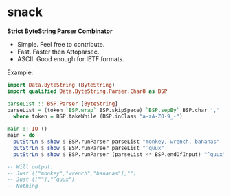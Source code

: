 # snack

**Strict ByteString Parser Combinator**

- Simple. Feel free to contribute.
- Fast. Faster then Attoparsec.
- ASCII. Good enough for IETF formats.

Example:

```haskell
import Data.ByteString (ByteString)
import qualified Data.ByteString.Parser.Char8 as BSP

parseList :: BSP.Parser [ByteString]
parseList = (token `BSP.wrap` BSP.skipSpace) `BSP.sepBy` BSP.char ','
  where token = BSP.takeWhile (BSP.inClass "a-zA-Z0-9_-")

main :: IO ()
main = do
  putStrLn $ show $ BSP.runParser parseList "monkey, wrench, bananas"
  putStrLn $ show $ BSP.runParser parseList "^quux"
  putStrLn $ show $ BSP.runParser (parseList <* BSP.endOfInput) "^quux"

-- Will output:
-- Just (["monkey","wrench","bananas"],"")
-- Just ([""],"^quux")
-- Nothing
```
